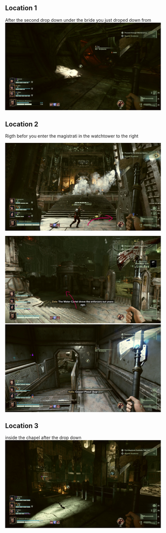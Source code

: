 ## Location 1
After the second drop down under the bride you just droped down from
![](images/20221121223218_1.jpg)

## Location 2
Rigth befor you enter the magistrati in the watchtower to the right

![](images/20221121203306_1_edit.jpg)

![](images/20221121203339_1_edit.jpg)
![](images/20221121203254_1.jpg)
## Location 3
inside the chapel after the drop down
![](images/20221121224519_1.jpg)